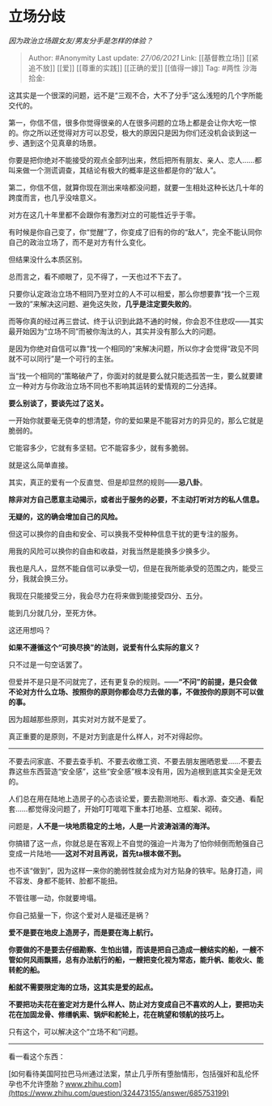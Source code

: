 # 立场分歧
*因为政治立场跟女友/男友分手是怎样的体验？*

> Author: #Anonymity
> Last update: *27/06/2021*
> Link: [[基督教立场]] [[紧追不放]] [[爱]] [[尊重的实践]] [[正确的爱]] [[值得一嫁]]
> Tag: #两性
> 沙海拾金:

这其实是一个很深的问题，远不是“三观不合，大不了分手”这么浅短的几个字所能交代的。

第一，你信不信，很多你觉得很亲的人在很多问题的立场上都是会让你大吃一惊的。你之所以还觉得对方可以忍受，极大的原因只是因为你们还没机会谈到这一步、遇到这个见真章的场景。

你要是把你绝对不能接受的观点全部列出来，然后把所有朋友、亲人、恋人……都叫来做一个测谎调查，其结论有极大的概率是这些都是你的“敌人”。

第二，你信不信，就算你现在测出来啥都没问题，就要一生相处这种长达几十年的跨度而言，也几乎没啥意义。

对方在这几十年里都不会跟你有激烈对立的可能性近乎于零。

有时候是你自己变了，你“觉醒”了，你变成了旧有的你的“敌人”，完全不能认同你自己的政治立场了，而不是对方有什么变化。

但结果没什么本质区别。

总而言之，看不顺眼了，见不得了，一天也过不下去了。

只要你认定政治立场不相同乃至对立的人不可以相爱，那么你想要靠“找一个三观一致的”来解决这问题、避免这失败，**几乎是注定要失败的**。

而等你真的经过再三尝试、终于认识到此路不通的时候，你会忍不住悲叹——其实最开始因为“立场不同”而被你淘汰的人，其实并没有那么大的问题。

是因为你绝对自信可以靠“找一个相同的”来解决问题，所以你才会觉得“政见不同就不可以同行”是一个可行的主张。

当“找一个相同的”策略破产了，你面对的就是要么就只能选孤苦一生，要么就要建立一种对方与你政治立场不同也不影响其运转的爱情观的二分选择。

**要么别谈了，要谈先过了这关。**

一开始你就要毫无侥幸的想清楚，你的爱如果是不能容对方的异见的，那么它就是脆弱的。

它能容多少，它就有多坚韧。它不能容多少，就有多脆弱。

就是这么简单直接。

其实，真正的爱有一个反直觉、但是却显然的规则——**忌八卦**。

**除非对方自己愿意主动揭示，或者出于服务的必要，不主动打听对方的私人信息。**

**无疑的，这的确会增加自己的风险。**

但这可以换你的自由和安全、可以换我不受种种信息干扰的更专注的服务。

用我的风险可以换你的自由和收益，对我当然是能换多少换多少。

我也是凡人，显然不能自信可以承受一切，但是在我所能承受的范围之内，能受三分，我就会换三分。

我现在只能接受三分，我会尽力在将来做到能接受四分、五分。

能到几分就几分，至死方休。

这还用想吗？

**如果不遵循这个“可换尽换”的法则，说爱有什么实际的意义？**

只不过是一句空话罢了。

但爱并不是只是不问就完了，还有更复杂的规则。——**“不问”的前提，是只会做不论对方什么立场、按照你的原则你都会尽力去做的事，不做按你的原则不可以做的事。**

因为超越那些原则，其实对对方就不是爱了。

真正重要的是原则，不是对方到底是什么样人，对不对得起你。

---

不要去问家底、不要去查手机、不要去收缴工资、不要去朋友圈晒恩爱……不要去靠这些东西营造“安全感”，这些“安全感”根本没有用，因为追根到底其实全是无效的。

人们总在用在陆地上造房子的心态谈论爱，要去勘测地形、看水源、查交通、看配套……都觉得没问题了，开始叮叮哐哐下重本打地基、立框架、砌砖。

问题是，**人不是一块地质稳定的土地，人是一片波涛汹涌的海洋。**

你搞错了这一点，你就总是在客观上不自觉的强迫一片海为了怕你倾倒而勉强自己变成一片陆地——**这对不对且再说，首先ta根本做不到。**

也不该“做到”，因为这样一来你的脆弱性就会成为对方贴身的铁牢。贴身打造，间不容发、身都不能转、脸都不能扭。

不管往哪一动，你就要垮塌。

你自己掂量一下，你这个爱对人是福还是祸？

**爱不是要在地皮上造房子，而是要在海上航行。**

**你要做的不是要去仔细勘察、生怕出错，而该是把自己造成一艘结实的船，一艘不管如何风雨飘摇，总有办法航行的船，一艘把变化视为常态，能升帆、能收火、能转舵的船。**

**船就不需要限定海的立场，这其实是爱的起点。**

**不要把功夫花在鉴定对方是什么样人、防止对方变成自己不喜欢的人上，要把功夫花在加固龙骨、修缮帆索、锅炉和舵轮上，花在眺望和领航的技巧上。**

只有这个，可以解决这个“立场不和”问题。

---

看一看这个东西：

[如何看待美国阿拉巴马州通过法案，禁止几乎所有堕胎情形，包括强奸和乱伦怀孕也不允许堕胎？www.zhihu.com](https://www.zhihu.com/question/324473155/answer/685753199)
